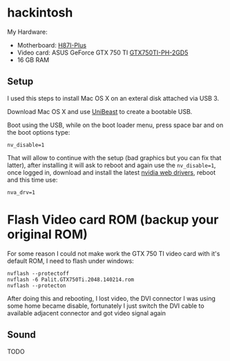 # hackintosh

My Hardware:

* Motherboard: [H87I-Plus](http://www.asus.com/Motherboards/H87IPLUS/)
* Video card: ASUS GeForce GTX 750 TI [GTX750TI-PH-2GD5](https://www.asus.com/Graphics_Cards/GTX750TIPH2GD5/)
* 16 GB RAM


Setup
-----

I used this steps to install Mac OS X on an exteral disk attached via USB 3.

Download Mac OS X and use [UniBeast][1] to create a bootable USB.

Boot using the USB, while on the boot loader menu, press space bar and on the
boot options type:

    nv_disable=1

That will allow to continue with the setup (bad graphics but you can fix that
latter), after installing it will ask to reboot and again use the
``nv_disable=1``, once logged in, download and install the latest
[nvidia web drivers][2], reboot and this time use:

    nva_drv=1


Flash Video card ROM (backup your original ROM)
===============================================

For some reason I could not make work the GTX 750 TI video card with it's
default ROM, I need to flash under windows:

    nvflash --protectoff
    nvflash -6 Palit.GTX750Ti.2048.140214.rom
    nvflash --protecton


After doing this and rebooting, I lost video, the DVI connector I was using some
home became disable, fortunately I just switch the DVI cable to available
adjacent connector and got video signal again



Sound
-----

TODO


[1]: http://www.tonymacx86.com/downloads.php?do=cat&id=3
[2]: http://www.insanelymac.com/forum/topic/301416-nvidia-web-driver-updates-for-yosemite/
